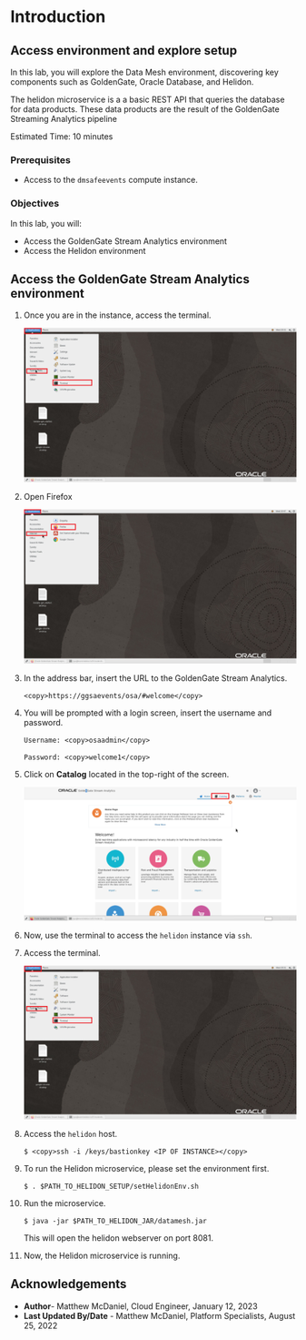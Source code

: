 # Introduction

## Access environment and explore setup

In this lab, you will explore the Data Mesh environment, discovering key components such as GoldenGate, Oracle Database, and Helidon.

The helidon microservice is a a basic REST API that queries the database for data products. These data products are the result of the GoldenGate Streaming Analytics pipeline

Estimated Time: 10 minutes

### Prerequisites

- Access to the `dmsafeevents` compute instance.


### Objectives

In this lab, you will:

- Access the GoldenGate Stream Analytics environment
- Access the Helidon environment

## Access the GoldenGate Stream Analytics environment

1. Once you are in the instance, access the terminal.

    ![](images/access-terminal.png)

2. Open Firefox

    ![](images/access-firefox.png)

3. In the address bar, insert the URL to the GoldenGate Stream Analytics.

    ```
    <copy>https://ggsaevents/osa/#welcome</copy>
    ```

4. You will be prompted with a login screen, insert the username and password.

    ```
    Username: <copy>osaadmin</copy>
    ```

    ```
    Password: <copy>welcome1</copy>
    ```

5. Click on **Catalog** located in the top-right of the screen. 

    ![](images/access-ggsa-catalog.png)

5. Now, use the terminal to access the `helidon` instance via `ssh`.

6. Access the terminal.

    ![](images/access-terminal.png)

7. Access the `helidon` host.

    ```
    $ <copy>ssh -i /keys/bastionkey <IP OF INSTANCE></copy>
    ```


8. To run the Helidon microservice, please set the environment first.

    ```
    $ . $PATH_TO_HELIDON_SETUP/setHelidonEnv.sh
    ```

9.  Run the microservice.

    ```
    $ java -jar $PATH_TO_HELIDON_JAR/datamesh.jar
    ```

    This will open the helidon webserver on port 8081.

10. Now, the Helidon microservice is running.

## Acknowledgements

- **Author**- Matthew McDaniel, Cloud Engineer, January 12, 2023
- **Last Updated By/Date** - Matthew McDaniel, Platform Specialists, August 25, 2022
